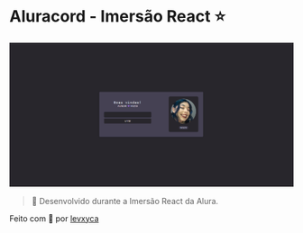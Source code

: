 # Aluracord - Imersão React ⭐

<img src="aluracord.png" alt="Screenshot do Projeto em funcionamento">

> 📖 Desenvolvido durante a Imersão React da Alura.

Feito com 💜 por [levxyca](https://levxyca.com/)